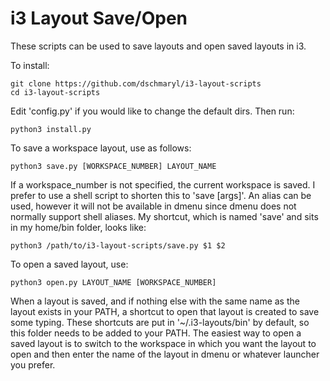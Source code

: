 # i3 Layout Save/Open

These scripts can be used to save layouts and open saved layouts in i3.

To install:

    git clone https://github.com/dschmaryl/i3-layout-scripts
    cd i3-layout-scripts

Edit 'config.py' if you would like to change the default dirs. Then run:

    python3 install.py

To save a workspace layout, use as follows:

    python3 save.py [WORKSPACE_NUMBER] LAYOUT_NAME

If a workspace_number is not specified, the current workspace is saved. I prefer to use a shell script to shorten this to 'save [args]'. An alias can be used, however it will not be available in dmenu since dmenu does not normally support shell aliases. My shortcut, which is named 'save' and sits in my home/bin folder, looks like:

    python3 /path/to/i3-layout-scripts/save.py $1 $2

To open a saved layout, use:

    python3 open.py LAYOUT_NAME [WORKSPACE_NUMBER]

When a layout is saved, and if nothing else with the same name as the layout exists in your PATH, a shortcut to open that layout is created to save some typing. These shortcuts are put in '~/.i3-layouts/bin' by default, so this folder needs to be added to your PATH. The easiest way to open a saved layout is to switch to the workspace in which you want the layout to open and then enter the name of the layout in dmenu or whatever launcher you prefer.
